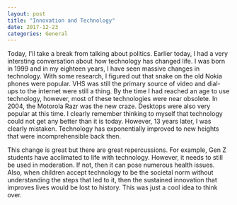 ```yaml
---
layout: post
title: "Innovation and Technology"
date: 2017-12-23
categories: General
---
```


Today, I'll take a break from talking about politics. Earlier today, I had a very intersting conversation about how technology has changed life.
I was born in 1999 and in my eighteen years, I have seen massive changes in technology. With some research, I figured out that snake on the old Nokia phones were popular.
VHS was still the primary source of video and dial-ups to the internet were still a thing. By the time I had reached an age to use technology, however, most of these technologies were
near obsolete. In 2004, the Motorola Razr was the new craze. Desktops were also very popular at this time. I clearly remember thinking to myself that technology could not get any better than it is today.
However, 13 years later, I was clearly mistaken. Technology has exponentially improved to new heights that were incomprehensible back then.

This change is great but there are great repercussions. For example, Gen Z students have acclimated to life with technology. However, it needs to still be used in moderation. If not, then it can pose numerous health issues. 
Also, when children accept technology to be the societal norm without understanding the steps that led to it, then the sustained innovation that improves lives would be lost to history. 
This was just a cool idea to think over. 
